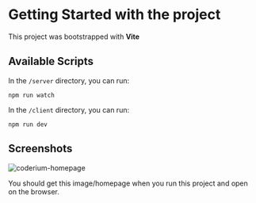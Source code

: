 # Getting Started with the project

This project was bootstrapped with **Vite**

## Available Scripts

In the `/server` directory, you can run:

```
npm run watch
```

In the `/client` directory, you can run:

```
npm run dev
```


## Screenshots

![coderium-homepage](https://user-images.githubusercontent.com/89768406/219871555-91507423-c473-4aea-986e-282ac4401cab.png)

You should get this image/homepage when you run this project and open on the browser.
